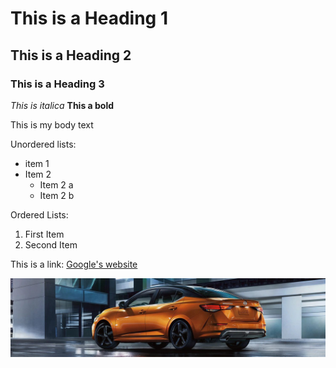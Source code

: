 # This is a Heading 1
## This is a Heading 2
### This is a Heading 3

*This is italica*
**This a bold**

This is my body text

Unordered lists:
- item 1
- Item 2
     - Item 2 a
     - Item 2 b

Ordered Lists:
1. First Item
2. Second Item

This is a link:
[Google's website](https://www.google.com)

![Car Image](image/cars.jpg)


